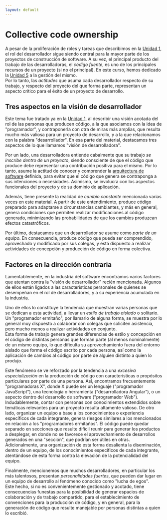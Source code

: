 ```yaml
---
layout: default
---
```


# Collective code ownership
A pesar de la proliferación de roles y tareas que describimos en la [Unidad 1](../programacion-a-desarrollo/construccion-tareas-roles), el rol del desarrollador sigue siendo central para la mayor parte de los proyectos de construcción de software. 
A su vez, el principal producto del trabajo de las desarrolladoras, el _código fuente_, es uno de los principales recursos de un proyecto (si no el principal). En este curso, hemos dedicado la [Unidad 5](../scm-git/scm-git.index) a la gestión del mismo.  
Por lo tanto, las _actitudes_ que asuma cada desarrollador respecto de su trabajo, y respecto del proyecto del que forma parte, representan un aspecto crítico para el éxito de un proyecto de desarrollo.


## Tres aspectos en la visión de desarrollador
Este tema fue tratado ya en la [Unidad 1](../programacion-a-desarrollo/programar-y-desarrollar), al describir una visión acotada del rol de las personas que producen código, a la que asociamos con la idea de "programador", y contraponerla con otra de miras más amplias, que resulta mucho más valiosa para un proyecto de desarrollo, y a la que relacionamos con la palabra "desarrollador".
En esa parte del material, destacamos tres aspectos de lo que llamamos "visión de desarrolladora".

Por un lado, una desarrolladora entiende cabalmente que su trabajo _se inscribe dentro de un proyecto_, siendo consciente de que el código que produce debe representar una contribución positiva para el mismo. 
Por lo tanto, asume la actitud de conocer y comprender la [arquitectura de software](../programacion-a-desarrollo/arquitectura-de-software) definida, para evitar que el código que genera se contraponga a sus intenciones o necesidades.
Asimismo, se involucra con los aspectos funcionales del proyecto y de su dominio de aplicación.

Además, tiene presente la realidad de _cambio constante_ mencionada varias veces en este material.
A partir de este entendimiento, produce código preparado para adaptarse a circunstancias cambiantes, y más en general, genera condiciones que permiten realizar modificaciones al código generado, minimizando las probabilidades de que los cambios produzcan efectos catastróficos.

Por último, destacamos que un desarrollador se asume como _parte de un equipo_.
En consecuencia, produce código que pueda ser comprendido, aprovechado y modificado por sus colegas, y está dispuesto a realizar actividades de concepción y producción de código en forma colectiva.


## Factores en la dirección contraria
Lamentablemente, en la industria del software encontramos varios factores que atentan contra la "visión de desarrollador" recién mencionada. Algunos de ellos están ligados a las características personales de quienes se desempeñan en el rol de desarrolladores, y a su experiencia acumulada en la industria.

Uno de ellos lo constituye la tendencia que muestran varias personas que se dedican a esta actividad, a llevar un _estilo de trabajo aislado_ o solitario. Un "programador ermitaño", por llamarlo de alguna forma, se muestra por lo general muy dispuesto a colaborar con colegas que soliciten asistencia, pero mucho menos a realizar actividades en conjunto.  
Esta forma de trabajo genera grandes diferencias de estilo y concepción en el código de distintas personas que forman parte (al menos nominalmente) de un mismo equipo, lo que dificulta su aprovechamiento fuera del entorno aislado que forma el código escrito por cada persona, así como la aplicación de cambios al código por parte de alguien distinto a quien lo produjo.

Este fenómeno se ve reforzado por la tendencia a una _excesiva especialización_ en la producción de código con características o propósitos particulares por parte de una persona. 
Así, encontramos frecuentemente "programadoras X", donde X puede ser un lenguaje ("programador JavaScript"), una tecnología o herramienta ("desarrolladora Angular"), o un aspecto dentro del desarrollo de software ("programador Web").  
Indudablemente, contar con personas con conocimientos extendidos sobre temáticas relevantes para un proyecto resulta altamente valioso. 
De otro lado, organizar un equipo a base a los conocimientos o experiencia específicos de cada integrante, genera riesgos similares a los mencionados en relación a los "programadores ermitaños". El código puede quedar separado en secciones que resulte difícil reunir para generar los productos a desplegar, en donde no se favorece el aprovechamiento de desarrollos generados en una "sección", que podrían ser útiles en otras.  
Adicionalmente, una organización de esta forma desalienta la diseminación, dentro de un equipo, de los conocimientos específicos de cada integrante, atentándose de esta forma contra la elevación de la potencialidad del equipo.

Finalmente, mencionemos que muchos desarrolladores, en particular los más talentosos, presentan _personalidades fuertes_, que pueden dar lugar en un equipo de desarrollo al fenómeno conocido como "lucha de egos".  
Este hecho, si no es convenientemente gestionado y acotado, tiene consecuencias funestas para la posibilidad de generar espacios de colaboración y de trabajo compartido, para el establecimiento de convenciones para la producción de código, y en general, para la generación de código que resulte manejable por personas distintas a quien lo escribió.